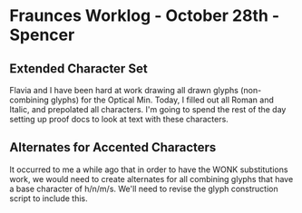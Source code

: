 # Fraunces Worklog - October 28th - Spencer

## Extended Character Set

Flavia and I have been hard at work drawing all drawn glyphs (non-combining glyphs) for the Optical Min. Today, I filled out all Roman and Italic, and prepolated all characters. I'm going to spend the rest of the day setting up proof docs to look at text with these characters.

## Alternates for Accented Characters

It occurred to me a while ago that in order to have the WONK substitutions work, we would need to create alternates for all combining glyphs that have a base character of h/n/m/s. We'll need to revise the glyph construction script to include this. 
